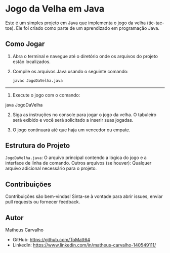 # Jogo da Velha em Java

Este é um simples projeto em Java que implementa o jogo da velha (tic-tac-toe). Ele foi criado como parte de um aprendizado em programação Java.

## Como Jogar

1. Abra o terminal e navegue até o diretório onde os arquivos do projeto estão localizados.

2. Compile os arquivos Java usando o seguinte comando:

   ```bash
   javac JogoDaVelha.java

---

1. Execute o jogo com o comando:

java JogoDaVelha

2. Siga as instruções no console para jogar o jogo da velha. O tabuleiro será exibido e você será solicitado a inserir suas jogadas.

3. O jogo continuará até que haja um vencedor ou empate.

## Estrutura do Projeto

`JogoDaVelha.java`: O arquivo principal contendo a lógica do jogo e a interface de linha de comando.
Outros arquivos (se houver): Qualquer arquivo adicional necessário para o projeto.

## Contribuições

Contribuições são bem-vindas! Sinta-se à vontade para abrir issues, enviar pull requests ou fornecer feedback.

## Autor

Matheus Carvalho

- GitHub: https://github.com/ToMatt64
- LinkedIn: https://www.linkedin.com/in/matheus-carvalho-140549111/
